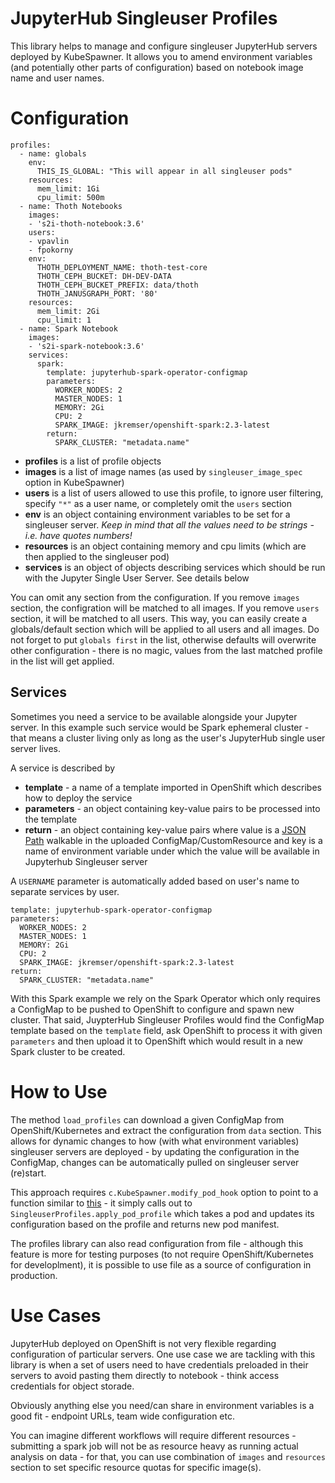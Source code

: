 # JupyterHub Singleuser Profiles

This library helps to manage and configure singleuser JupyterHub servers deployed by KubeSpawner. It allows you to amend environment variables (and potentially other parts of configuration) based on notebook image name and user names.

# Configuration

```
profiles:
  - name: globals
    env:
      THIS_IS_GLOBAL: "This will appear in all singleuser pods"
    resources:
      mem_limit: 1Gi
      cpu_limit: 500m
  - name: Thoth Notebooks
    images:
    - 's2i-thoth-notebook:3.6'
    users:
    - vpavlin
    - fpokorny
    env:
      THOTH_DEPLOYMENT_NAME: thoth-test-core
      THOTH_CEPH_BUCKET: DH-DEV-DATA
      THOTH_CEPH_BUCKET_PREFIX: data/thoth
      THOTH_JANUSGRAPH_PORT: '80'
    resources:
      mem_limit: 2Gi
      cpu_limit: 1
  - name: Spark Notebook
    images:
    - 's2i-spark-notebook:3.6'
    services:
      spark:
        template: jupyterhub-spark-operator-configmap
        parameters:
          WORKER_NODES: 2
          MASTER_NODES: 1
          MEMORY: 2Gi
          CPU: 2
          SPARK_IMAGE: jkremser/openshift-spark:2.3-latest
        return:
          SPARK_CLUSTER: "metadata.name"
```

* **profiles** is a list of profile objects
* **images** is a list of image names (as used by `singleuser_image_spec` option in KubeSpawner)
* **users** is a list of users allowed to use this profile, to ignore user filtering, specify `"*"` as a user name, or completely omit the `users` section
* **env** is an object containing environment variables to be set for a singleuser server. *Keep in mind that all the values need to be strings - i.e. have quotes numbers!*
* **resources** is an object containing memory and cpu limits (which are then applied to the singleuser pod)
* **services** is an object of objects describing services which should be run with the Jupyter Single User Server. See details below

You can omit any section from the configuration. If you remove `images` section, the configration will be matched to all images. If you remove `users` section, it will be matched to all users. This way, you can easily create a globals/default section which will be applied to all users and all images. Do not forget to put `globals first` in the list, otherwise defaults will overwrite other configuration - there is no magic, values from the last matched profile in the list will get applied.

## Services

Sometimes you need a service to be available alongside your Jupyter server. In this example such service would be Spark ephemeral cluster - that means a cluster living only as long as the user's JupyterHub single user server lives.

A service is described by 

* **template** - a name of a template imported in OpenShift which describes how to deploy the service
* **parameters** - an object containing key-value pairs to be processed into the template
* **return** - an object containing key-value pairs where value is a [JSON Path](https://github.com/kennknowles/python-jsonpath-rw) walkable in the uploaded ConfigMap/CustomResource and key is a name of environment variable under which the value will be available in Jupyterhub Singleuser server

A `USERNAME` parameter is automatically added based on user's name to separate services by user.

```
template: jupyterhub-spark-operator-configmap
parameters:
  WORKER_NODES: 2
  MASTER_NODES: 1
  MEMORY: 2Gi
  CPU: 2
  SPARK_IMAGE: jkremser/openshift-spark:2.3-latest
return:
  SPARK_CLUSTER: "metadata.name"
```

With this Spark example we rely on the Spark Operator which only requires a ConfigMap to be pushed to OpenShift to configure and spawn new cluster. That said, JuypterHub Singleuser Profiles would find the ConfigMap template based on the `template` field, ask OpenShift to process it with given `parameters` and then upload it to OpenShift which would result in a new Spark cluster to be created.

# How to Use

The method `load_profiles` can download a given ConfigMap from OpenShift/Kubernetes and extract the configuration from `data` section. This allows for dynamic changes to how (with what environment variables) singleuser servers are deployed - by updating the configuration in the ConfigMap, changes can be automatically pulled on singleuser server (re)start.

This approach requires `c.KubeSpawner.modify_pod_hook` option to point to a function similar to [this](https://github.com/AICoE/jupyterhub-ocp-oauth/blob/master/.jupyter/jupyterhub_config.py#L192) - it simply calls out to `SingleuserProfiles.apply_pod_profile` which takes a pod and updates its configuration based on the profile and returns new pod manifest.

The profiles library can also read configuration from file - although this feature is more for testing purposes (to not require OpenShift/Kubernetes for developlment), it is possible to use file as a source of configuration in production.

# Use Cases

JupyterHub deployed on OpenShift is not very flexible regarding configuration of particular servers. One use case we are tackling with this library is when a set of users need to have credentials preloaded in their servers to avoid pasting them directly to notebook - think access credentials for object storade.

Obviously anything else you need/can share in environment variables is a good fit - endpoint URLs, team wide configuration etc.

You can imagine different workflows will require different resources - submitting a spark job will not be as resource heavy as running actual analysis on data - for that, you can use combination of `images` and `resources` section to set specific resource quotas for specific image(s).